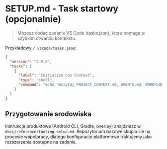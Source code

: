 ﻿# SETUP.md - Task startowy (opcjonalnie)

> Mozesz dodac zadanie VS Code (tasks.json), ktore pomaga w szybkim otwarciu kontekstu.

Przykladowy `/.vscode/tasks.json`:
```json
{
  "version": "2.0.0",
  "tasks": [
    {
      "label": "Initialize Cos Context",
      "type": "shell",
      "command": "echo 'Wczytaj PROJECT_CONTEXT.md, AGENTS.md, WORKFLOW.md, MEMORY_SPEC.md, AI_GUIDE.md w ChatGPT i ustaw kontekst.'"
    }
  ]
}
```

## Przygotowanie srodowiska
Instrukcje produktowe (Android CLI, Gradle, overlay) znajdziesz w `docs/reference/tooling-setup.md`. Repozytorium bazowe skupia sie na procesie wspolpracy, dlatego konfiguracje platformowe traktujemy jako rozszerzenia dostepne na zadanie.
